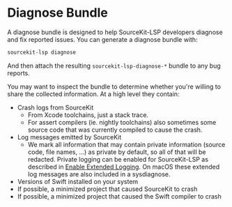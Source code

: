 # Diagnose Bundle

A diagnose bundle is designed to help SourceKit-LSP developers diagnose and fix reported issues.
You can generate a diagnose bundle with:
```sh
sourcekit-lsp diagnose
```

And then attach the resulting `sourcekit-lsp-diagnose-*` bundle to any bug reports.

You may want to inspect the bundle to determine whether you're willing to share the collected information. At a high level they contain:
- Crash logs from SourceKit
  - From Xcode toolchains, just a stack trace.
  - For assert compilers (ie. nightly toolchains) also sometimes some source code that was currently compiled to cause the crash.
- Log messages emitted by SourceKit
  - We mark all information that may contain private information (source code, file names, …) as private by default, so all of that will be redacted. Private logging can be enabled for SourceKit-LSP as described in [Enable Extended Logging](#enable-extended-logging). On macOS these extended log messages are also included in a sysdiagnose.
- Versions of Swift installed on your system
- If possible, a minimized project that caused SourceKit to crash
- If possible, a minimized project that caused the Swift compiler to crash
